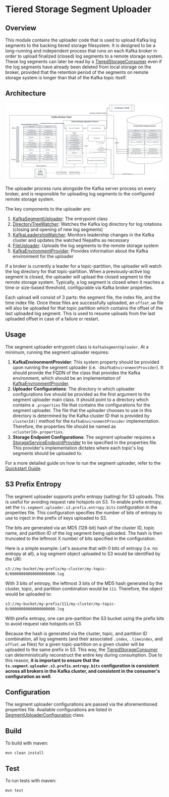 # Tiered Storage Segment Uploader

## Overview
This module contains the uploader code that is used to upload Kafka log segments to the backing tiered storage filesystem.
It is designed to be a long-running and independent process that runs on each Kafka broker in order to upload
finalized (closed) log segments to a remote storage system. These log segments can later be read by a 
[TieredStorageConsumer](../ts-consumer) even if the log segments have already been deleted from local storage on the broker, provided
that the retention period of the segments on remote storage system is longer than that of the Kafka topic itself.

## Architecture
![Uploader Architecture](../docs/images/uploader.png)

The uploader process runs alongside the Kafka server process on every broker, and is responsible for uploading log segments 
to the configured remote storage system.

The key components to the uploader are:
1. [KafkaSegmentUploader](src/main/java/com/pinterest/kafka/tieredstorage/uploader/KafkaSegmentUploader.java): The entrypoint class
2. [DirectoryTreeWatcher](src/main/java/com/pinterest/kafka/tieredstorage/uploader/DirectoryTreeWatcher.java): Watches the Kafka log directory for log rotations (closing and opening of new log segments)
3. [KafkaLeadershipWatcher](src/main/java/com/pinterest/kafka/tieredstorage/uploader/KafkaLeadershipWatcher.java): Monitors leadership changes in the Kafka cluster and updates the watched filepaths as necessary
4. [FileUploader](src/main/java/com/pinterest/kafka/tieredstorage/uploader/S3FileUploader.java): Uploads the log segments to the remote storage system
5. [KafkaEnvironmentProvider](src/main/java/com/pinterest/kafka/tieredstorage/uploader/KafkaEnvironmentProvider.java): Provides information about the Kafka environment for the uploader

If a broker is currently a leader for a topic-partition, the uploader will watch the log directory for that topic-partition.
When a previously-active log segment is closed, the uploader will upload the closed segment to the remote storage system. Typically, 
a log segment is closed when it reaches a time or size-based threshold, configurable via Kafka broker properties.

Each upload will consist of 3 parts: the segment file, the index file, and the time index file. Once these files are successfully
uploaded, an `offset.wm` file will also be uploaded for that topic partition which contains the offset of the last uploaded log segment.
This is used to resume uploads from the last uploaded offset in case of a failure or restart.

## Usage
The segment uploader entrypoint class is `KafkaSegmentUploader`. At a minimum, running the segment uploader requires:
1. **KafkaEnvironmentProvider**: This system property should be provided upon running the segment uploader (i.e. `-DkafkaEnvironmentProvider`). It should
provide the FQDN of the class that provides the Kafka environment, which should be an implementation of [KafkaEnvironmentProvider](src/main/java/com/pinterest/kafka/tieredstorage/uploader/KafkaEnvironmentProvider.java).
2. **Uploader Configurations**: The directory in which uploader configurations live should be provided as the first argument to the segment uploader main class. 
It should point to a directory which contains a `.properties` file that contains the configurations for the segment uploader. The file that
the uploader chooses to use in this directory is determined by the Kafka cluster ID that is provided by `clusterId()` method
for the `KafkaEnvironmentProvider` implementation. Therefore, the properties file should be named as `<clusterId>.properties`.
3. **Storage Endpoint Configurations**: The segment uploader requires a [StorageServiceEndpointProvider](../ts-common/src/main/java/com/pinterest/kafka/tieredstorage/common/discovery/StorageServiceEndpointProvider.java)
to be specified in the properties file. This provider's implementation dictates where each topic's log segments should be uploaded to.

For a more detailed guide on how to run the segment uploader, refer to the [Quickstart Guide](../docs/quickstart.md).

## S3 Prefix Entropy
The segment uploader supports prefix entropy (salting) for S3 uploads. This is useful for avoiding request rate hotspots on S3. To enable
prefix entropy, set the `ts.segment.uploader.s3.prefix.entropy.bits` configuration in the properties file. This configuration specifies
the number of bits of entropy to use to inject in the prefix of keys uploaded to S3.

The bits are generated via an MD5 (128-bit) hash of the cluster ID, topic name, and partition ID of the log segment being uploaded. The hash is then 
truncated to the leftmost X number of bits specified in the configuration.

Here is a simple example: Let's assume that with 0 bits of entropy (i.e. no entropy at all), a log segment object uploaded to S3
would be identified by the URI: 
```
s3://my-bucket/my-prefix/my-cluster/my-topic-0/00000000000000000000.log
```

With 3 bits of entropy, the leftmost 3 bits of the MD5 hash generated by the cluster, topic, and partition combination
would be `111`. Therefore, the object would be uploaded to:
```
s3://my-bucket/my-prefix/111/my-cluster/my-topic-0/00000000000000000000.log
```

With prefix entropy, one can pre-partition the S3 bucket using the prefix bits to avoid request rate hotspots on S3.

Because the hash is generated via the cluster, topic, and partition ID combination, all log segments (and their associated `.index`, `.timeindex`, and `offset.wm` files)
for a given topic-partition on a given cluster will be uploaded to the same prefix in S3. This way, the [TieredStorageConsumer](../ts-consumer/src/main/java/com/pinterest/kafka/tieredstorage/consumer/TieredStorageConsumer.java)
can deterministically reconstruct the entire key during consumption. Due to this reason, **it is important to ensure that the `ts.segment.uploader.s3.prefix.entropy.bits` 
configuration is consistent across all brokers in the Kafka cluster, and consistent in the consumer's configuration as well**.

## Configuration
The segment uploader configurations are passed via the aforementioned properties file. Available configurations
are listed in [SegmentUploaderConfiguration](src/main/java/com/pinterest/kafka/tieredstorage/uploader/SegmentUploaderConfiguration.java) class.

## Build
To build with maven:
```
mvn clean install
```

## Test
To run tests with maven:
```
mvn test
```